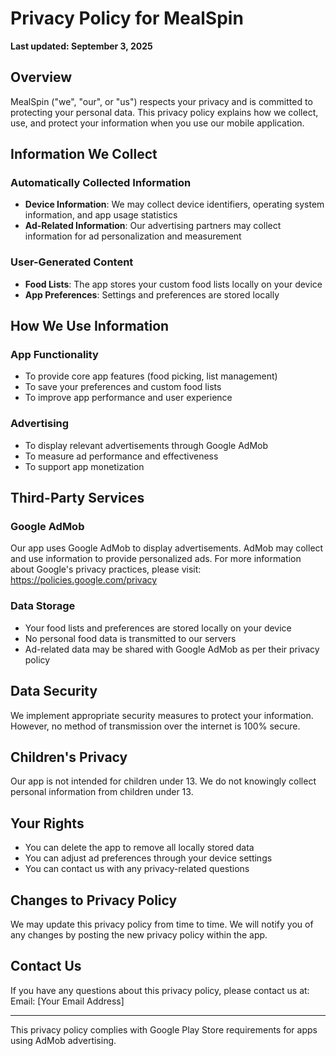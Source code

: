 # Privacy Policy for MealSpin

**Last updated: September 3, 2025**

## Overview
MealSpin ("we", "our", or "us") respects your privacy and is committed to protecting your personal data. This privacy policy explains how we collect, use, and protect your information when you use our mobile application.

## Information We Collect

### Automatically Collected Information
- **Device Information**: We may collect device identifiers, operating system information, and app usage statistics
- **Ad-Related Information**: Our advertising partners may collect information for ad personalization and measurement

### User-Generated Content
- **Food Lists**: The app stores your custom food lists locally on your device
- **App Preferences**: Settings and preferences are stored locally

## How We Use Information

### App Functionality
- To provide core app features (food picking, list management)
- To save your preferences and custom food lists
- To improve app performance and user experience

### Advertising
- To display relevant advertisements through Google AdMob
- To measure ad performance and effectiveness
- To support app monetization

## Third-Party Services

### Google AdMob
Our app uses Google AdMob to display advertisements. AdMob may collect and use information to provide personalized ads. For more information about Google's privacy practices, please visit: https://policies.google.com/privacy

### Data Storage
- Your food lists and preferences are stored locally on your device
- No personal food data is transmitted to our servers
- Ad-related data may be shared with Google AdMob as per their privacy policy

## Data Security
We implement appropriate security measures to protect your information. However, no method of transmission over the internet is 100% secure.

## Children's Privacy
Our app is not intended for children under 13. We do not knowingly collect personal information from children under 13.

## Your Rights
- You can delete the app to remove all locally stored data
- You can adjust ad preferences through your device settings
- You can contact us with any privacy-related questions

## Changes to Privacy Policy
We may update this privacy policy from time to time. We will notify you of any changes by posting the new privacy policy within the app.

## Contact Us
If you have any questions about this privacy policy, please contact us at:
Email: [Your Email Address]

---

This privacy policy complies with Google Play Store requirements for apps using AdMob advertising.
